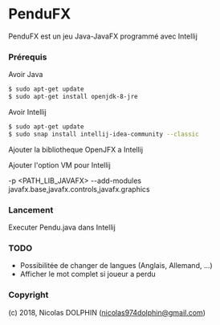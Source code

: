 # PenduFX

PenduFX est un jeu Java-JavaFX programmé avec Intellij

### Prérequis

Avoir Java
```sh
$ sudo apt-get update
$ sudo apt-get install openjdk-8-jre
```

Avoir Intellij
```sh
$ sudo apt-get update
$ sudo snap install intellij-idea-community --classic
```

Ajouter la bibliotheque OpenJFX a Intellij


Ajouter l'option VM pour Intellij

-p <PATH_LIB_JAVAFX> --add-modules javafx.base,javafx.controls,javafx.graphics


### Lancement

Executer Pendu.java dans Intellij

### TODO
- Possibilitée de changer de langues (Anglais, Allemand, ...)
- Afficher le mot complet si joueur a perdu

### Copyright

(c) 2018, Nicolas DOLPHIN  (nicolas974dolphin@gmail.com)

